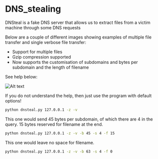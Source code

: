 # DNS_stealing
DNSteal is a fake DNS server that allows us to extract files from a victim machine through some DNS requests


Below are a couple of different images showing examples of multiple file transfer and single verbose file transfer:

* Support for multiple files
* Gzip compression supported
* Now supports the customisation of subdomains and bytes per subdomain and the length of filename

See help below:

![Alt text](http://i.imgur.com/GT5SV2L.png)

If you do not understand the help, then just use the program with default options!

```bash
python dnsteal.py 127.0.0.1 -z -v
```

This one would send 45 bytes per subdomain, of which there are 4 in the query. 15 bytes reserved for filename at the end.

```bash
python dnsteal.py 127.0.0.1 -z -v -b 45 -s 4 -f 15
```

This one would leave no space for filename.

```bash
python dnsteal.py 127.0.0.1 -z -v -b 63 -s 4 -f 0
```
